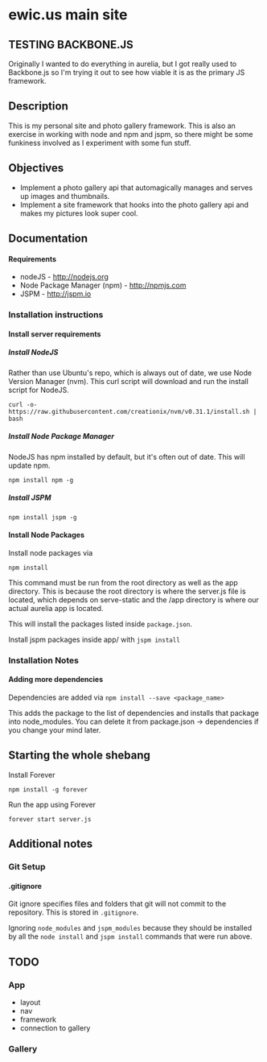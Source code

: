 # ewic.us main site

## TESTING BACKBONE.JS

Originally I wanted to do everything in aurelia, but I got really used to Backbone.js so I'm trying it out to see how viable it is as the primary JS framework.

## Description

This is my personal site and photo gallery framework.  This is also an exercise in working with node and npm and jspm, so there might be some funkiness involved as I experiment with some fun stuff.

## Objectives

* Implement a photo gallery api that automagically manages and serves up images and thumbnails.
* Implement a site framework that hooks into the photo gallery api and makes my pictures look super cool.

## Documentation

#### Requirements

* nodeJS - http://nodejs.org
* Node Package Manager (npm) - http://npmjs.com
* JSPM - http://jspm.io

### Installation instructions

#### Install server requirements

##### Install NodeJS

Rather than use Ubuntu's repo, which is always out of date, we use Node Version Manager (nvm).  This curl script will download and run the install script for NodeJS.

``` 
curl -o- https://raw.githubusercontent.com/creationix/nvm/v0.31.1/install.sh | bash
```

##### Install Node Package Manager

NodeJS has npm installed by default, but it's often out of date.  This will update npm.

`npm install npm -g`

##### Install JSPM

`npm install jspm -g`

#### Install Node Packages

Install node packages via

`npm install`

This command must be run from the root directory as well as the app directory.  This is because the root directory is where the server.js file is located, which depends on serve-static and the /app directory is where our actual aurelia app is located.

This will install the packages listed inside `package.json`.

Install jspm packages inside app/ with `jspm install`

### Installation Notes

#### Adding more dependencies

Dependencies are added via `npm install --save <package_name>`

This adds the package to the list of dependencies and installs that package into node_modules.  You can delete it from package.json -> dependencies if you change your mind later.

## Starting the whole shebang

Install Forever

`npm install -g forever`

Run the app using Forever

`forever start server.js`

## Additional notes

### Git Setup

#### .gitignore

Git ignore specifies files and folders that git will not commit to the repository.  This is stored in `.gitignore`.

Ignoring `node_modules` and `jspm_modules` because they should be installed by all the `node install` and `jspm install` commands that were run above.

## TODO

### App

* layout
* nav
* framework
* connection to gallery

### Gallery